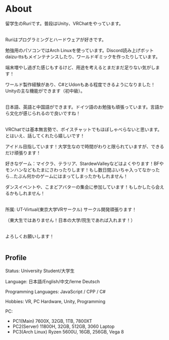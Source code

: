 # About


留学生のRuriです。普段はUnity、VRChatをやっています。
<br><br>

Ruriはプログラミングとハードウェアが好きです。

勉強用のパソコンではArch Linuxを使っています。Discord読み上げボットdaizu-ttsもメインテナンスしたり、ワールドギミックを作ったりしています。

端末増やし過ぎた感じもするけど、用途を考えるとまだまだ足りない気がします！

ワールド製作経験があり、C#とUdonもある程度できるようになりました！Unityの主な機能ができます（初中級）。
<br><br>

日本語、英語と中国語ができます。ドイツ語のお勉強も頑張っています。言語から文化が感じられるので良いですね！
<br><br>

VRChatでは基本無言勢で、ボイスチャットでもほぼしゃべらないと思います。とはいえ、話してくれたら嬉しいです！

アイドル目指しています！大学生なので時間がわりと限られていますが、できるだけ頑張ります！

好きなゲーム：マイクラ、テラリア、StardewValleyなどはよくやります！BFやモンハンなどもたまにさわったりします！もし数日間ぶいちゃ入ってなかったら...たぶん何かのゲームにはまってしまったかもしれません！

ダンスイベントや、こまどアバターの集会に参加しています！もしかしたら会えるかもしれません！
<br><br>

所属: UT-Virtual(東京大学VRサークル) サークル開発頑張ります！

（東大生ではありません！日本の大学/院生であれば入れます！）
<br><br>

よろしくお願いします！
<br><br>

## Profile

Status: University Student/大学生

Language: 日本語/English/中文/lerne Deutsch

Programming Languages: JavaScript / CPP / C#

Hobbies: VR, PC Hardware, Unity, Programming

PC:
- PC1(Main) 7600X, 32GB, 1TB, 7800XT
- PC2(Server) 11800H, 32GB, 512GB, 3060 Laptop
- PC3(Arch Linux) Ryzen 5600U, 16GB, 256GB, Vega 8